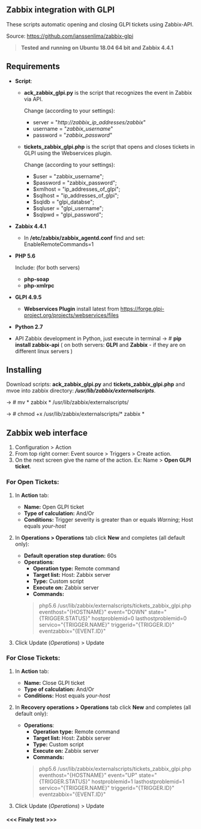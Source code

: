 ## Zabbix integration with GLPI
These scripts automatic opening and closing GLPI tickets using Zabbix-API.

Source: https://github.com/janssenlima/zabbix-glpi
> **Tested and running on Ubuntu 18.04 64 bit and Zabbix 4.4.1**
## Requirements
- **Script**:
    - **ack_zabbix_glpi.py** is the script that recognizes the event in Zabbix via API.

        Change (according to your settings):
        - server = "_http://zabbix_ip_addresses/zabbix_"
        - username = "_zabbix_username_"
        - password = "_zabbix_password_"

    - **tickets_zabbix_glpi.php** is the script that opens and closes tickets in GLPI using the Webservices plugin.

        Change (according to your settings):
        - $user =     	"zabbix_username";
        - $password = 	"zabbix_password";
        - $xmlhost =  	"ip_addresses_of_glpi";
        - $sqlhost = 	"ip_addresses_of_glpi";
        - $sqldb = 	"glpi_databse";
        - $sqluser =  	"glpi_username";
        - $sqlpwd =   	"glpi_password";

- **Zabbix 4.4.1**
    - In **/etc/zabbix/zabbix_agentd.conf** find and set: EnableRemoteCommands=1
- **PHP 5.6**

     Include: (for both servers)
    - **php-soap**
    - **php-xmlrpc**
- **GLPI 4.9.5**
    - **Webservices Plugin** install latest from https://forge.glpi-project.org/projects/webservices/files
- **Python 2.7**
- API Zabbix development in Python, just execute in terminal -> # **pip install zabbix-api** ( on both servers: **GLPI** and **Zabbix** - if they are on different linux servers )

## Installing
Download scripts: **ack_zabbix_glpi.py** and **tickets_zabbix_glpi.php** and mvoe into zabbix directory: **_/usr/lib/zabbix/externalscripts_**.

-> # mv * zabbix * /usr/lib/zabbix/externalscripts/

-> # chmod +x /usr/lib/zabbix/externalscripts/* zabbix *

##  Zabbix web interface
1. Configuration > Action
2. From top right corner: Event source > Triggers > Create action.
3. On the next screen give the name of the action. Ex: Name > **Open GLPI ticket**.

### For Open Tickets:
1. In **Action** tab:
   - **Name:** Open GLPI ticket
   - **Type of calculation:** And/Or
   - **Conditions:** Trigger severity is greater than or equals _Warning_; Host equals _your-host_

2. In **Operations > Operations** tab click **New** and completes (all default only):
   - **Default operation step duration:** 60s
   - **Operations**:
       - **Operation type:** Remote command
       - **Target list:** Host: Zabbix server
       - **Type:** Custom script
       - **Execute on:** Zabbix server
       - **Commands:**
       > php5.6 /usr/lib/zabbix/externalscripts/tickets_zabbix_glpi.php eventhost="{HOSTNAME}" event="DOWN" state="{TRIGGER.STATUS}" hostproblemid=0 lasthostproblemid=0 servico="{TRIGGER.NAME}" triggerid="{TRIGGER.ID}" eventzabbix="{EVENT.ID}"
3. Click Update (_Operations_) > Update

### For Close Tickets:
1. In **Action** tab:
   - **Name:** Close GLPI ticket
   - **Type of calculation:** And/Or
   - **Conditions:** Host equals _your-host_

2. In **Recovery operations > Operations** tab click **New** and completes (all default only):
   - **Operations**:
       - **Operation type:** Remote command
       - **Target list:** Host: Zabbix server
       - **Type:** Custom script
       - **Execute on:** Zabbix server
       - **Commands:**
       > php5.6 /usr/lib/zabbix/externalscripts/tickets_zabbix_glpi.php eventhost="{HOSTNAME}" event="UP" state="{TRIGGER.STATUS}" hostproblemid=1 lasthostproblemid=1 servico="{TRIGGER.NAME}" triggerid="{TRIGGER.ID}" eventzabbix="{EVENT.ID}"

3. Click Update (_Operations_) > Update

#### <<< Finaly test >>>
